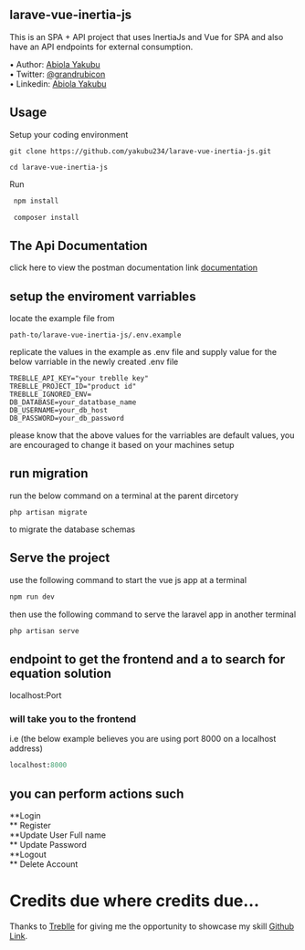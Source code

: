 
## larave-vue-inertia-js

This is an SPA + API project that uses InertiaJs and Vue for SPA and also have an API endpoints for external consumption.

• Author: [Abiola Yakubu](https://github.com/yakubu234) <br>
• Twitter: [@grandrubicon](https://twitter.com/grandrubicon) <br>
• Linkedin: [Abiola Yakubu](https://www.linkedin.com/in/abiolayakubu/) <br>

## Usage <br>

Setup your coding environment <br>

```git
git clone https://github.com/yakubu234/larave-vue-inertia-js.git
```

 ```cd larave-vue-inertia-js```

Run

```bash
 npm install

```

```bash
 composer install

```

## The Api Documentation

click here to view the postman documentation link [documentation](https://documenter.getpostman.com/view/12538701/2s93eU2ZdS)

## setup the enviroment varriables

locate the example file from

```path-to/larave-vue-inertia-js/.env.example```

replicate the values in the example as .env file and supply value for the below varriable in the newly created .env file

```git
TREBLLE_API_KEY="your treblle key"  
TREBLLE_PROJECT_ID="product id"
TREBLLE_IGNORED_ENV=
DB_DATABASE=your_datatbase_name
DB_USERNAME=your_db_host
DB_PASSWORD=your_db_password
```

please know that the above values for the varriables are default values, you are encouraged to change it based on your machines setup

## run migration

run the below command on a terminal at the parent dircetory

```php artisan migrate```

to migrate the database schemas
<!-- ## Run Test

use the following command to run the test

```bash
npm test -->
<!-- ``` -->

## Serve the project

use the following command to start the vue js app at a terminal

```bash
npm run dev
```

then use the following command to serve the laravel app in another terminal

```bash
php artisan serve
```

## endpoint to get the frontend  and a to search for equation solution

localhost:Port

### will take you to the frontend

i.e (the below example believes you are using port 8000 on a localhost address)

```ruby
localhost:8000
```

## you can perform actions such

**Login <br>
** Register <br>
**Update User Full name <br>
** Update Password <br>
**Logout <br>
** Delete Account

<!-- 
### folder structure are as below

```b ash
├── app
│
``` -->

<!-- ## feature test

updating feature t -->

# Credits due where credits due…

Thanks to [Treblle](https://www.treblle.com/) for giving me the opportunity to showcase my skill [Github Link](https://github.com/yakubu234/larave-vue-inertia-js.git).

```

```
